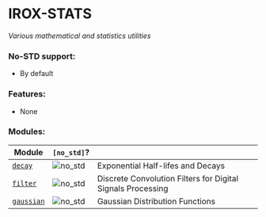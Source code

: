 IROX-STATS
===========

*Various mathematical and statistics utilities*

### No-STD support:

* By default

### Features:

* None

### Modules:

| Module                          | `[no_std]`? |                                                             |
|---------------------------------|-------------|-------------------------------------------------------------|
| [`decay`](./src/decay.rs)       | ![no_std]   | Exponential Half-lifes and Decays                           |
| [`filter`](./src/filter.rs)     | ![no_std]   | Discrete Convolution Filters for Digital Signals Processing |
| [`gaussian`](./src/gaussian.rs) | ![no_std]   | Gaussian Distribution Functions                             |

[no_std]: https://img.shields.io/badge/no__std-yes-green

[std]: https://img.shields.io/badge/feature-std-lightgrey
